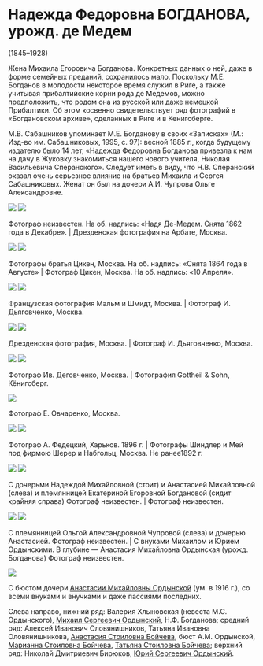 # Надежда Федоровна БОГДАНОВА, урожд. де Медем
(1845–1928)

Жена Михаила Егоровича Богданова. Конкретных данных о ней, даже в форме семейных преданий, сохранилось мало. Поскольку М.Е. Богданов в молодости некоторое время служил в Риге, а также учитывая прибалтийские корни рода де Медемов, можно предположить, что родом она из русской или даже немецкой Прибалтики. Об этом косвенно свидетельствует ряд фотографий в «Богдановском архиве», сделанных в Риге и в Кенигсберге.

М.В. Сабашников упоминает М.Е. Богданову в своих «Записках» (М.: Изд-во им. Сабашниковых, 1995, с. 97): весной 1885 г., когда будущему издателю было 14 лет, «Надежда Федоровна Богданова привезла к нам на дачу в Жуковку знакомиться нашего нового учителя, Николая Васильевича Сперанского». Следует иметь в виду, что Н.В. Сперанский оказал очень серьезное влияние на братьев Михаила и Сергея Сабашниковых. Женат он был на дочери А.И. Чупрова Ольге Александровне.

![](../Album/img/03-1.jpg) ![](../Album/img/03-2.jpg)

Фотограф неизвестен.
На об. надпись: «Надя Де-Медем. Снята 
1862 года в Декабре». | Дрезденская фотография на Арбате, Москва.

![](../Album/img/03-3.jpg) ![](../Album/img/04-2.jpg)

Фотографы братья Цикен, Москва.
На об. надпись: «Снята 1864 года в Августе» | Фотограф Цикен, Москва.
На об. надпись: «10 Апреля».

![](../Album/img/30-2.jpg) ![](../Album/img/05-2.jpg)

Французская фотография Мальм и Шмидт, 
Москва. | Фотограф И. Дьяговченко, Москва.

![](../Album/img/06-1.jpg) ![](../Album/img/05-3.jpg)

Дрезденская фотография, Москва. | Фотограф И. Дьяговченко, Москва.

![](../Album/img/42-4.jpg) ![](../Album/img/32-1.jpg)

Фотограф Ив. Деговченко, 
Москва. | Фотография Gottheil & Sohn, Кёнигсберг.

![](../Album/img/05-4.jpg)

Фотограф Е. Овчаренко, Москва.

![](../Album/img/33-2.jpg) ![](../Album/img/33-3.jpg)

Фотограф А. Федецкий, Харьков. 1896 г. | Фотографы Шиндлер и Мей под фирмою Шерер и Набгольц, Москва.
Не ранее1892 г.

![](img/AMB_NMB_NFB_EEB.jpg) ![](img/NFB.jpg)

С дочерьми Надеждой Михайловной (стоит) и Анастасией Михайловной (слева) и племянницей Екатериной Егоровной Богдановой (сидит крайняя справа)
Фотограф неизвестен. | Фотограф неизвестен.

![](img/OACh_NMB_AMO.jpg) ![](img/MO_NFB_YuO.jpg)

С племянницей Ольгой Александровной Чупровой (слева) и дочерью Анастасией.
Фотограф неизвестен. | С внуками Михаилом и Юрием Ордынскими. В глубине — Анастасия Михайловна Ордынская (урожд. Богданова)
Фотограф неизвестен.

![](img/Group-192X.jpg)

С бюстом дочери [Анастасии Михайловны Ордынской](AMO.md) (ум. в 1916 г.), со всеми внуками и внучками и даже пассиями последних.

Слева направо, нижний ряд: Валерия Хлыновская (невеста М.С. Ордынского), [Михаил Сергеевич Ордынский](AMO.md#m-ju), Н.Ф. Богданова; средний ряд: Алексей Иванович Оловянишников, Татьяна Ивановна Оловянишникова, [Анастасия Стоиловна Бойчева](ASB.md), бюст А.М. Ордынской, [Марианна Стоиловна Бойчева](MSB.md), [Татьяна Стоиловна Бойчева](TSB.md); верхний ряд: Николай Дмитриевич Бирюков, [Юрий Сергеевич Ордынский](AMO.md#m-ju).